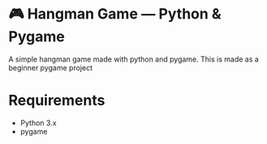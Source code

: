 # 🎮 Hangman Game — Python & Pygame
A simple hangman game made with python and pygame. This is made as a beginner pygame project

# Requirements
- Python 3.x
- pygame



